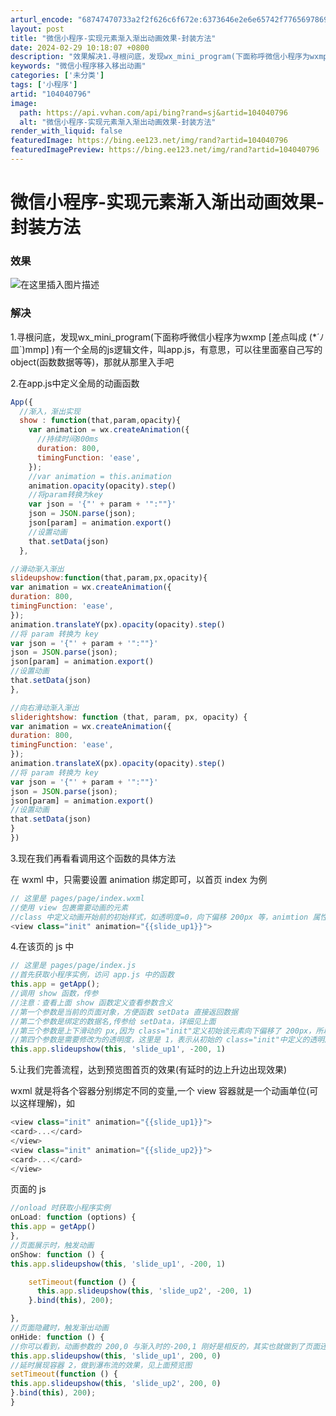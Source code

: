 ```yaml
---
arturl_encode: "68747470733a2f2f626c6f672e:6373646e2e6e65742f77656978696e5f34333935333731302f:61727469636c652f64657461696c732f313034303430373936"
layout: post
title: "微信小程序-实现元素渐入渐出动画效果-封装方法"
date: 2024-02-29 10:18:07 +0800
description: "效果解决1.寻根问底，发现wx_mini_program(下面称呼微信小程序为wxmp [差点叫成 "
keywords: "微信小程序移入移出动画"
categories: ['未分类']
tags: ['小程序']
artid: "104040796"
image:
  path: https://api.vvhan.com/api/bing?rand=sj&artid=104040796
  alt: "微信小程序-实现元素渐入渐出动画效果-封装方法"
render_with_liquid: false
featuredImage: https://bing.ee123.net/img/rand?artid=104040796
featuredImagePreview: https://bing.ee123.net/img/rand?artid=104040796
---
```


# 微信小程序-实现元素渐入渐出动画效果-封装方法

### 效果

![在这里插入图片描述](https://i-blog.csdnimg.cn/blog_migrate/77cf5e274670c2a535160a47b4447b59.gif)

### 解决

1.寻根问底，发现wx\_mini\_program(下面称呼微信小程序为wxmp [差点叫成 (\*´ﾉ皿`)mmp] )有一个全局的js逻辑文件，叫app.js，有意思，可以往里面塞自己写的object(函数数据等等)，那就从那里入手吧
  
2.在app.js中定义全局的动画函数

```javascript
App({
  //渐入，渐出实现 
  show : function(that,param,opacity){
    var animation = wx.createAnimation({
      //持续时间800ms
      duration: 800,
      timingFunction: 'ease',
    });
    //var animation = this.animation
    animation.opacity(opacity).step()
    //将param转换为key
    var json = '{"' + param + '":""}'
    json = JSON.parse(json);
    json[param] = animation.export()
    //设置动画
    that.setData(json)
  },

//滑动渐入渐出
slideupshow:function(that,param,px,opacity){
var animation = wx.createAnimation({
duration: 800,
timingFunction: 'ease',
});
animation.translateY(px).opacity(opacity).step()
//将 param 转换为 key
var json = '{"' + param + '":""}'
json = JSON.parse(json);
json[param] = animation.export()
//设置动画
that.setData(json)
},

//向右滑动渐入渐出
sliderightshow: function (that, param, px, opacity) {
var animation = wx.createAnimation({
duration: 800,
timingFunction: 'ease',
});
animation.translateX(px).opacity(opacity).step()
//将 param 转换为 key
var json = '{"' + param + '":""}'
json = JSON.parse(json);
json[param] = animation.export()
//设置动画
that.setData(json)
}
})

```

3.现在我们再看看调用这个函数的具体方法
  
在 wxml 中，只需要设置 animation 绑定即可，以首页 index 为例

```javascript
// 这里是 pages/page/index.wxml
//使用 view 包裹需要动画的元素
//class 中定义动画开始前的初始样式，如透明度=0，向下偏移 200px 等，animtion 属性填入绑定值
<view class="init" animation="{{slide_up1}}">

```

4.在该页的 js 中

```javascript
// 这里是 pages/page/index.js
//首先获取小程序实例，访问 app.js 中的函数
this.app = getApp();
//调用 show 函数，传参
//注意：查看上面 show 函数定义查看参数含义
//第一个参数是当前的页面对象，方便函数 setData 直接返回数据
//第二个参数是绑定的数据名,传参给 setData，详细见上面
//第三个参数是上下滑动的 px,因为 class="init"定义初始该元素向下偏移了 200px，所以这里使其上移 200px
//第四个参数是需要修改为的透明度，这里是 1，表示从初始的 class="init"中定义的透明度 0 修改到 1
this.app.slideupshow(this, 'slide_up1', -200, 1)

```

5.让我们完善流程，达到预览图首页的效果(有延时的边上升边出现效果)
  
wxml 就是将各个容器分别绑定不同的变量,一个 view 容器就是一个动画单位(可以这样理解)，如

```javascript
<view class="init" animation="{{slide_up1}}">
<card>...</card>
</view>
<view class="init" animation="{{slide_up2}}">
<card>...</card>
</view>

```

页面的 js

```javascript
//onload 时获取小程序实例
onLoad: function (options) {
this.app = getApp()
},
//页面展示时，触发动画
onShow: function () {
this.app.slideupshow(this, 'slide_up1', -200, 1)

    setTimeout(function () {
      this.app.slideupshow(this, 'slide_up2', -200, 1)
    }.bind(this), 200);

},
//页面隐藏时，触发渐出动画
onHide: function () {
//你可以看到，动画参数的 200,0 与渐入时的-200,1 刚好是相反的，其实也就做到了页面还原的作用，使页面重新打开时重新展示动画
this.app.slideupshow(this, 'slide_up1', 200, 0)
//延时展现容器 2，做到瀑布流的效果，见上面预览图
setTimeout(function () {
this.app.slideupshow(this, 'slide_up2', 200, 0)
}.bind(this), 200);
}

```